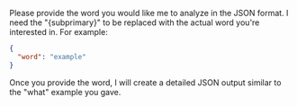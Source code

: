 Please provide the word you would like me to analyze in the JSON format. I need the "{subprimary}" to be replaced with the actual word you're interested in. For example:

```json
{
  "word": "example"
}
```

Once you provide the word, I will create a detailed JSON output similar to the "what" example you gave.
 